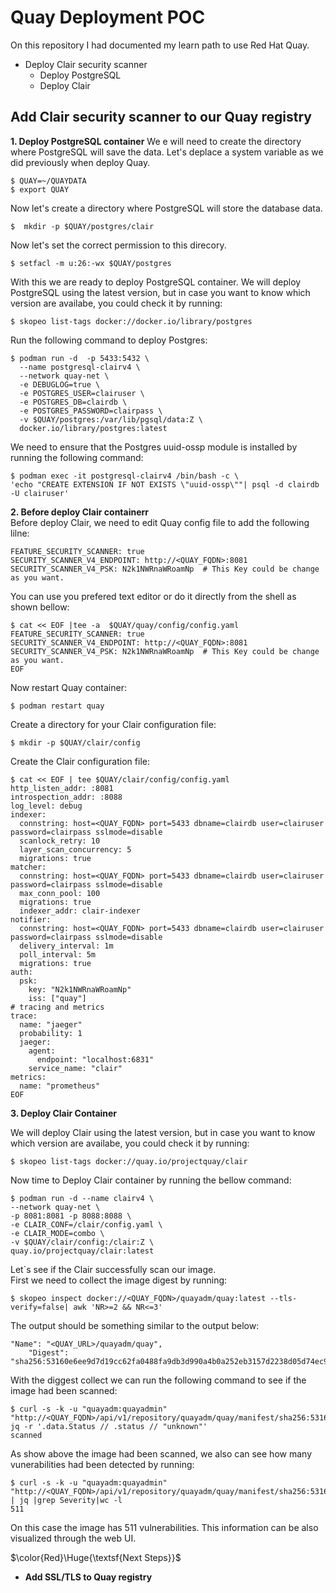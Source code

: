 # Quay Deployment POC

On this repository I had documented my learn path to use Red Hat Quay.
* Deploy Clair security scanner
  - Deploy PostgreSQL   
  - Deploy Clair

## Add Clair security scanner to our Quay registry

**1. Deploy PostgreSQL container**
We e will need to create the directory where PostgreSQL will save the data.
Let's deplace a system variable as we did previously when deploy Quay.
```
$ QUAY=~/QUAYDATA  
$ export QUAY
```

Now let's create a directory where PostgreSQL will store the database data.  
```
$  mkdir -p $QUAY/postgres/clair
```
Now let's set the correct permission to this direcory.
```
$ setfacl -m u:26:-wx $QUAY/postgres
```
With this we are ready to deploy PostgreSQL container.
We will deploy PostgreSQL using the latest version, but in case you want to know which version are availabe, you could
check it by running:
```
$ skopeo list-tags docker://docker.io/library/postgres
```
Run the following command to deploy Postgres:
```
$ podman run -d  -p 5433:5432 \
  --name postgresql-clairv4 \
  --network quay-net \
  -e DEBUGLOG=true \
  -e POSTGRES_USER=clairuser \
  -e POSTGRES_DB=clairdb \
  -e POSTGRES_PASSWORD=clairpass \
  -v $QUAY/postgres:/var/lib/pgsql/data:Z \
  docker.io/library/postgres:latest
```

We need to ensure that the Postgres uuid-ossp module is installed by running the following command:
```
$ podman exec -it postgresql-clairv4 /bin/bash -c \
'echo "CREATE EXTENSION IF NOT EXISTS \"uuid-ossp\""| psql -d clairdb -U clairuser'
```

**2. Before deploy Clair containerr**  
Before deploy Clair, we need to edit Quay config file to add the following lilne:  
```
FEATURE_SECURITY_SCANNER: true
SECURITY_SCANNER_V4_ENDPOINT: http://<QUAY_FQDN>:8081
SECURITY_SCANNER_V4_PSK: N2k1NWRnaWRoamNp  # This Key could be change as you want.

```
You can use you prefered text editor or do it directly from the shell as shown bellow:  
```
$ cat << EOF |tee -a  $QUAY/quay/config/config.yaml
FEATURE_SECURITY_SCANNER: true
SECURITY_SCANNER_V4_ENDPOINT: http://<QUAY_FQDN>:8081
SECURITY_SCANNER_V4_PSK: N2k1NWRnaWRoamNp  # This Key could be change as you want.
EOF
```

Now restart Quay container:  
```
$ podman restart quay
```
Create a directory for your Clair configuration file:   
```
$ mkdir -p $QUAY/clair/config
```

Create the Clair configuration file:  
```
$ cat << EOF | tee $QUAY/clair/config/config.yaml
http_listen_addr: :8081
introspection_addr: :8088
log_level: debug
indexer:
  connstring: host=<QUAY_FQDN> port=5433 dbname=clairdb user=clairuser password=clairpass sslmode=disable
  scanlock_retry: 10
  layer_scan_concurrency: 5
  migrations: true
matcher:
  connstring: host=<QUAY_FQDN> port=5433 dbname=clairdb user=clairuser password=clairpass sslmode=disable
  max_conn_pool: 100
  migrations: true
  indexer_addr: clair-indexer
notifier:
  connstring: host=<QUAY_FQDN> port=5433 dbname=clairdb user=clairuser password=clairpass sslmode=disable
  delivery_interval: 1m
  poll_interval: 5m
  migrations: true
auth:
  psk:
    key: "N2k1NWRnaWRoamNp"
    iss: ["quay"]
# tracing and metrics
trace:
  name: "jaeger"
  probability: 1
  jaeger:
    agent:
      endpoint: "localhost:6831"
    service_name: "clair"
metrics:
  name: "prometheus"
EOF
```
**3. Deploy Clair Container**  

We will deploy Clair using the latest version, but in case you want to know which version are availabe, you could
check it by running:
```
$ skopeo list-tags docker://quay.io/projectquay/clair
```
Now time to Deploy Clair container by running the bellow command:
```
$ podman run -d --name clairv4 \
--network quay-net \
-p 8081:8081 -p 8088:8088 \
-e CLAIR_CONF=/clair/config.yaml \
-e CLAIR_MODE=combo \
-v $QUAY/clair/config:/clair:Z \
quay.io/projectquay/clair:latest

```
Let`s see if the Clair successfully scan our image.  
First we need to collect the image digest by running:
```
$ skopeo inspect docker://<QUAY_FQDN>/quayadm/quay:latest --tls-verify=false| awk 'NR>=2 && NR<=3'
```
The output should be something similar to the output below:
```
"Name": "<QUAY_URL>/quayadm/quay",
    "Digest": "sha256:53160e6ee9d7d19cc62fa0488fa9db3d990a4b0a252eb3157d2238d05d74ec90",
```
With the diggest collect we can run the following command to see if the image had been scanned:
```
$ curl -s -k -u "quayadm:quayadmin"  "http://<QUAY_FQDN>/api/v1/repository/quayadm/quay/manifest/sha256:53160e6ee9d7d19cc62fa0488fa9db3d990a4b0a252eb3157d2238d05d74ec90/security"| jq -r '.data.Status // .status // "unknown"'
scanned
```
As show above the image had been scanned, we also can see how many vunerabilities had been detected by running:
```
$ curl -s -k -u "quayadm:quayadmin" "http://<QUAY_FQDN>/api/v1/repository/quayadm/quay/manifest/sha256:53160e6ee9d7d19cc62fa0488fa9db3d990a4b0a252eb3157d2238d05d74ec90/security" | jq |grep Severity|wc -l
511
```
On this case the image has 511 vulnerabilities. This information can be also visualized through the web UI.

$\color{Red}\Huge{\textsf{Next Steps}}$  
* **Add SSL/TLS to Quay registry**
